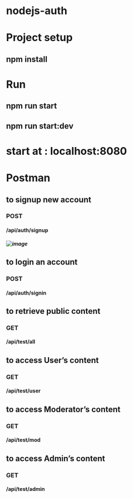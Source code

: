 # nodejs-auth

# Project setup

## npm install

# Run
## npm run start
## npm run start:dev
##
# start at : localhost:8080
##
##
# Postman 

## to signup new account
###	POST
#### /api/auth/signup
##### ![image](https://user-images.githubusercontent.com/52547252/116008645-eddade00-a615-11eb-8eab-a2844e8dbde0.png)



##
## to login an account
### POST
#### /api/auth/signin	
##

## to retrieve public content
### GET
#### /api/test/all	
##

## to access User’s content
### GET
#### /api/test/user	

##

## to access Moderator’s content
### GET
#### /api/test/mod	


##

## to access Admin’s content
### GET
#### /api/test/admin




